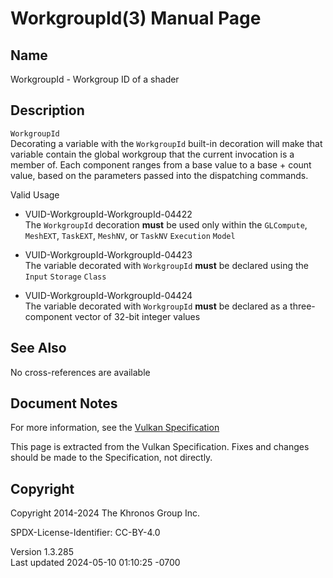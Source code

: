 # WorkgroupId(3) Manual Page

## Name

WorkgroupId - Workgroup ID of a shader



## <a href="#_description" class="anchor"></a>Description

`WorkgroupId`  
Decorating a variable with the `WorkgroupId` built-in decoration will
make that variable contain the global workgroup that the current
invocation is a member of. Each component ranges from a base value to a
base + count value, based on the parameters passed into the dispatching
commands.

Valid Usage

- <a href="#VUID-WorkgroupId-WorkgroupId-04422"
  id="VUID-WorkgroupId-WorkgroupId-04422"></a>
  VUID-WorkgroupId-WorkgroupId-04422  
  The `WorkgroupId` decoration **must** be used only within the
  `GLCompute`, `MeshEXT`, `TaskEXT`, `MeshNV`, or `TaskNV` `Execution`
  `Model`

- <a href="#VUID-WorkgroupId-WorkgroupId-04423"
  id="VUID-WorkgroupId-WorkgroupId-04423"></a>
  VUID-WorkgroupId-WorkgroupId-04423  
  The variable decorated with `WorkgroupId` **must** be declared using
  the `Input` `Storage` `Class`

- <a href="#VUID-WorkgroupId-WorkgroupId-04424"
  id="VUID-WorkgroupId-WorkgroupId-04424"></a>
  VUID-WorkgroupId-WorkgroupId-04424  
  The variable decorated with `WorkgroupId` **must** be declared as a
  three-component vector of 32-bit integer values

## <a href="#_see_also" class="anchor"></a>See Also

No cross-references are available

## <a href="#_document_notes" class="anchor"></a>Document Notes

For more information, see the <a
href="https://registry.khronos.org/vulkan/specs/1.3-extensions/html/vkspec.html#WorkgroupId"
target="_blank" rel="noopener">Vulkan Specification</a>

This page is extracted from the Vulkan Specification. Fixes and changes
should be made to the Specification, not directly.

## <a href="#_copyright" class="anchor"></a>Copyright

Copyright 2014-2024 The Khronos Group Inc.

SPDX-License-Identifier: CC-BY-4.0

Version 1.3.285  
Last updated 2024-05-10 01:10:25 -0700

